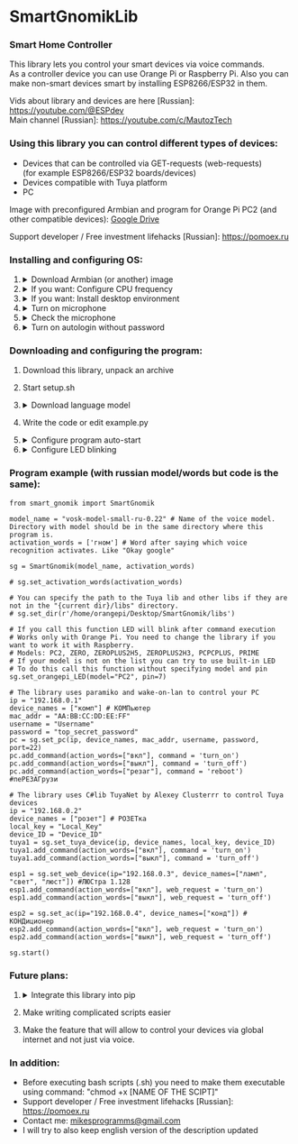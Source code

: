 ﻿# SmartGnomikLib
### Smart Home Controller

This library lets you control your smart devices via voice commands.     
As a controller device you can use Orange Pi or Raspberry Pi.
Also you can make non-smart devices smart by installing ESP8266/ESP32 in them.

Vids about library and devices are here [Russian]: https://youtube.com/@ESPdev      
Main channel [Russian]: https://youtube.com/c/MautozTech

### Using this library you can control different types of devices:
- Devices that can be controlled via GET-requests (web-requests)      
  (for example ESP8266/ESP32 boards/devices)
- Devices compatible with Tuya platform
- PC

Image with preconfigured Armbian and program for Orange Pi PC2 (and other compatible devices): [Google Drive](https://drive.google.com/file/d/128jVv7pF3YjIEn2ycC7YM1Svyow9LUSr)      

Support developer / Free investment lifehacks [Russian]: https://pomoex.ru

### Installing and configuring OS:
1. <details> 
      <summary>Download Armbian (or another) image</summary>
  
      ```
      Armbian 20.08 like mine: https://drive.google.com/file/d/1FFzEcmnzOcK9rwSuBZPOyZdQ0BdvRMhi
      ```
   </details>
2. <details> 
      <summary>If you want: Configure CPU frequency</summary>
  
      ```
      Use command "armbian-config", select System >> CPU Frequency.
      I set min freq. to 480 MHz, max freq. to 1200 MHz and "On demand" mode, you can set higher max freq.
      ```
   </details> 
3. <details> 
      <summary>If you want: Install desktop environment</summary>

      ```
      If you've downloaded OS without desktop environment, you can install it using commands:
      "apt update"
      "apt install lubuntu-desktop -y"
      ```
   </details> 
4. <details> 
      <summary>Turn on microphone</summary>

      ```
      If your built-in OrangePi mic doesn't work, execute "alsamixer" command, press F4, select mic using arrows and press space to turn it on.
      If there are two mics, you can turn on both. Then press CTRL+S to save and CTRL+C to close the alsamixer.
      ```
   </details>
5. <details> 
      <summary>Check the microphone</summary>
  
      ```
      To check the microphone connect headphones to an OrangePi and use "arecord | aplay" command,
      sound from microphone will play in your headphones.
      ```
   </details>
6. <details> 
      <summary>Turn on autologin without password</summary>
      - Solution for Lubuntu: Create "/etc/sddm.conf" file with following content:
  
      ```
      [Autologin]      
      User=[YOUR USERNAME]      
      Session=Lubuntu.desktop      
      Relogin=true      
      ```
   </details>
   
### Downloading and configuring the program:
1. Download this library, unpack an archive
2. Start setup.sh
3. <details> 
      <summary>Download language model</summary>
      
      ```
      Model is too heavy for Github, 40 MB. So you need to download it buy yourself.
      You need to put directory with model into directory with program (for example with example.py)
      Link: https://alphacephei.com/vosk/models
      Name of the model i use: "vosk-model-small-ru-0.22" (you can choose English but it has to be small enough to be used on your device)
      ```
    </details>   
5. Write the code or edit example.py
6. <details> 
      <summary>Configure program auto-start</summary>
      - In Lubuntu you can do it in Session Settings, you need to add the following command in auto-start. If you have different path to a program, change it.
  
      ```
      cd /home/orangepi/Desktop/SmartGnomik && python3 example.py
      ```
   </details>
7. <details> 
      <summary>Configure LED blinking</summary>
  
      ```
      LED will blink 3 times after command execution
      It works only on Orange Pi because i don't have Raspberry Pi to write a code for it and to test it.
      If you have Raspberry Pi and you want your LED to blink you can edit the library to fit your needs.
      
      To control GPIO contacts (and to make LED blinking) program must have root access.
      The right way to do this:
      1. Make root user owner of entire directory (chown -R root [DIR NAME or PATH])
      2. Set access settings (chmod -R 755 [DIR NAME or PATH])
      3. Create a script which will start your program
         and put this script into "/usr/bin" dir (sg_autostart.sh - example of a script)
      4. Add your script to auto-start list (In Lubuntu you can do it in "Session settings").
         Command that needs to be executed on start - "sudo sg_autostart.sh"
      5. Use "visudo" command and add to the end of the file:
         "[YOUR USENAME] ALL=(ALL:ALL) NOPASSWD:/usr/bin/sg_autostart.sh"
      ```
   </details>
### Program example (with russian model/words but code is the same):
```
from smart_gnomik import SmartGnomik

model_name = "vosk-model-small-ru-0.22" # Name of the voice model. Directory with model should be in the same directory where this program is.
activation_words = ['гном'] # Word after saying which voice recognition activates. Like "Okay google"

sg = SmartGnomik(model_name, activation_words)

# sg.set_activation_words(activation_words)

# You can specify the path to the Tuya lib and other libs if they are not in the "{current dir}/libs" directory.
# sg.set_dir(r'/home/orangepi/Desktop/SmartGnomik/libs')

# If you call this function LED will blink after command execution
# Works only with Orange Pi. You need to change the library if you want to work it with Raspberry.
# Models: PC2, ZERO, ZEROPLUS2H5, ZEROPLUS2H3, PCPCPLUS, PRIME
# If your model is not on the list you can try to use built-in LED
# To do this call this function without specifying model and pin
sg.set_orangepi_LED(model="PC2", pin=7) 

# The library uses paramiko and wake-on-lan to control your PC
ip = "192.168.0.1"
device_names = ["комп"] # КОМПьютер
mac_addr = "AA:BB:CC:DD:EE:FF"
username = "Username"
password = "top_secret_password"
pc = sg.set_pc(ip, device_names, mac_addr, username, password, port=22)
pc.add_command(action_words=["вкл"], command = 'turn_on')
pc.add_command(action_words=["выкл"], command = 'turn_off')
pc.add_command(action_words=["резаг"], command = 'reboot') #пеРЕЗАГрузи

# The library uses C#lib TuyaNet by Alexey Clusterrr to control Tuya devices
ip = "192.168.0.2"
device_names = ["розет"] # РОЗЕТка
local_key = "Local_Key"
device_ID = "Device_ID"
tuya1 = sg.set_tuya_device(ip, device_names, local_key, device_ID)
tuya1.add_command(action_words=["вкл"], command = 'turn_on')
tuya1.add_command(action_words=["выкл"], command = 'turn_off')

esp1 = sg.set_web_device(ip="192.168.0.3", device_names=["ламп", "свет", "люст"]) #ЛЮСтра 1.128
esp1.add_command(action_words=["вкл"], web_request = 'turn_on')
esp1.add_command(action_words=["выкл"], web_request = 'turn_off')

esp2 = sg.set_ac(ip="192.168.0.4", device_names=["конд"]) # КОНДиционер
esp2.add_command(action_words=["вкл"], web_request = 'turn_on')
esp2.add_command(action_words=["выкл"], web_request = 'turn_off')

sg.start()
```

### Future plans:
1. <details> 
      <summary>Integrate this library into pip</summary>
  
      ```
      It hasn't been done from the start because there are dependencies that needed to be installed manually via apt.
      Pip can't do this automatically and i thought it would be easier for users to download this library
      from Github and execute setup.sh script that will install everything.
      ```
2. Make writing complicated scripts easier
3. Make the feature that will allow to control your devices via global internet and not just via voice.

### In addition:
- Before executing bash scripts (.sh) you need to make them executable using command:
"chmod +x [NAME OF THE SCIPT]"
- Support developer / Free investment lifehacks [Russian]: https://pomoex.ru
- Contact me: mikesprogramms@gmail.com
- I will try to also keep english version of the description updated
